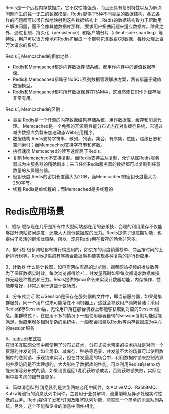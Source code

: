 

Redis是一个远程内存数据库，它不仅性能强劲，而且还具有复制特性以及为解决问题而生的独一无二的数据模型。Redis提供了5种不同类型的数据结构，各式各样的问题都可以很自然地映射到这些数据结构上：Redis的数据结构致力于帮助用户解决问题，而不会像其他数据库那样，要求用户扭曲问题来适应数据库。除此之外，通过复制、持久化（persistence）和客户端分片（client-side sharding）等特性，用户可以很方便地将Redis扩展成一个能够包含数百GB数据、每秒处理上百万次请求的系统。

Redis与Memcached的相似之处：

- Redis和Memcached都是内存数据存储系统，都用作内存中的键值数据存储。
- Redis和Memcached都属于NoSQL系列数据管理解决方案，两者都基于键值数据模型。
- Redis和Memcached都将所有数据保存在RAM中，这当然使它们作为缓存层非常有用。

Redis与Memcached的区别：

- 类型
  Redis是一个开源的内存数据结构存储系统，用作数据库，缓存和消息代理。
  Memcached是一个免费的开源高性能分布式内存对象缓存系统，它通过减少数据库负载来加速动态Web应用程序。
- 数据结构
  Redis支持字符串，散列，列表，集合，有序集，位图，超级日志和空间索引；而Memcached支持字符串和整数。
- 执行速度
  Memcached的读写速度高于Redis。
- 复制
  Memcached不支持复制。而Redis支持主从复制，允许从属Redis服务器成为主服务器的精确副本；来自任何Redis服务器的数据都可以复制到任意数量的从属服务器。
- 密钥长度
  Redis的密钥长度最大为2GB，而Memcached的密钥长度最大为250字节。
- 线程
  Redis是单线程的；而Memcached是多线程的

# Redis应用场景

1、缓存
缓存现在几乎是所有中大型网站都在用的必杀技，合理的利用缓存不仅能够提升网站访问速度，还能大大降低数据库的压力。Redis提供了键过期功能，也提供了灵活的键淘汰策略，所以，现在Redis用在缓存的场合非常多。

2、排行榜
很多网站都有排行榜应用的，如京东的月度销量榜单、商品按时间的上新排行榜等。Redis提供的有序集合数据类构能实现各种复杂的排行榜应用。

3、计数器
什么是计数器，如电商网站商品的浏览量、视频网站视频的播放数等。为了保证数据实时效，每次浏览都得给+1，并发量高时如果每次都请求数据库操作无疑是种挑战和压力。Redis提供的incr命令来实现计数器功能，内存操作，性能非常好，非常适用于这些计数场景。

4、分布式会话
默认Session是保存在服务器的文件中，即当前服务器，如果是集群服务，同一个用户过来可能落在不同机器上，这就会导致用户频繁登陆；采用Redis保存Session后，无论用户落在那台机器上都能够获取到对应的Session信息。集群模式下，在应用不多的情况下一般使用容器自带的session复制功能就能满足，当应用增多相对复杂的系统中，一般都会搭建以Redis等内存数据库为中心的session服务

5、[redis 分布式锁](redis%20分布式锁.md)  
在很多互联网公司中都使用了分布式技术，分布式技术带来的技术挑战是对同一个资源的并发访问，如全局ID、减库存、秒杀等场景，并发量不大的场景可以使用数据库的悲观锁、乐观锁来实现，但在并发量高的场合中，利用数据库锁来控制资源的并发访问是不太理想的，大大影响了数据库的性能。可以利用Redis的setnx功能来编写分布式的锁，如果设置返回1说明获取锁成功，否则获取锁失败，实际应用中要考虑的细节要更多。

6、简单消息队列
消息队列是大型网站必用中间件，如ActiveMQ、RabbitMQ、Kafka等流行的消息队列中间件，主要用于业务解耦、流量削峰及异步处理实时性低的业务。Redis提供了发布/订阅及阻塞队列功能，能实现一个简单的消息队列系统。另外，这个不能和专业的消息中间件相比。
